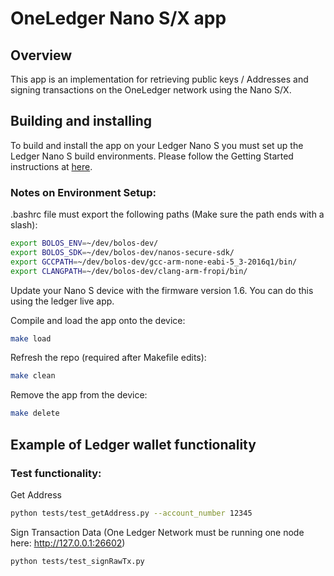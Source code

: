 # OneLedger Nano S/X app

## Overview
This app is an implementation for retrieving public keys / Addresses and signing transactions on the OneLedger network using the Nano S/X.

## Building and installing
To build and install the app on your Ledger Nano S you must set up the Ledger Nano S build environments. Please follow the Getting Started instructions at [here](https://ledger.readthedocs.io/en/latest/userspace/getting_started.html).

### Notes on Environment Setup:

.bashrc file must export the following paths (Make sure the path ends with a slash):
```bash
export BOLOS_ENV=~/dev/bolos-dev/
export BOLOS_SDK=~/dev/bolos-dev/nanos-secure-sdk/
export GCCPATH=~/dev/bolos-dev/gcc-arm-none-eabi-5_3-2016q1/bin/
export CLANGPATH=~/dev/bolos-dev/clang-arm-fropi/bin/
```

Update your Nano S device with the firmware version 1.6. You can do this using the ledger live app. 

Compile and load the app onto the device:
```bash
make load
```

Refresh the repo (required after Makefile edits):
```bash
make clean
```

Remove the app from the device:
```bash
make delete
```


## Example of Ledger wallet functionality

### Test functionality:
Get Address
```bash
python tests/test_getAddress.py --account_number 12345
```

Sign Transaction Data (One Ledger Network must be running one node here: http://127.0.0.1:26602)
```bash
python tests/test_signRawTx.py
```
